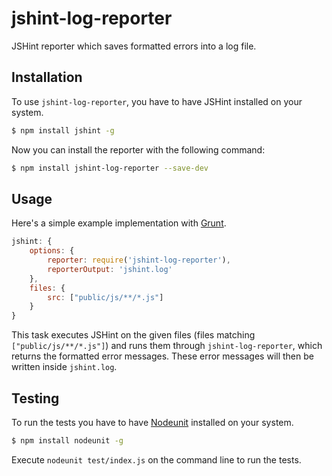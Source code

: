jshint-log-reporter
===================

JSHint reporter which saves formatted errors into a log file. 

## Installation

To use `jshint-log-reporter`, you have to have JSHint installed on your system.

```bash
$ npm install jshint -g
```

Now you can install the reporter with the following command:

```bash
$ npm install jshint-log-reporter --save-dev
```

## Usage

Here's a simple example implementation with [Grunt](http://gruntjs.com).

```javascript
jshint: {
	options: {
		reporter: require('jshint-log-reporter'),
		reporterOutput: 'jshint.log'
	},
	files: {
		src: ["public/js/**/*.js"]
	}
}
```

This task executes JSHint on the given files (files matching `["public/js/**/*.js"]`) and runs them through `jshint-log-reporter`, which returns the formatted error messages. These error messages will then be written inside `jshint.log`.

## Testing

To run the tests you have to have [Nodeunit](https://github.com/caolan/nodeunit) installed on your system. 

```bash
$ npm install nodeunit -g
```

Execute `nodeunit test/index.js` on the command line to run the tests.
